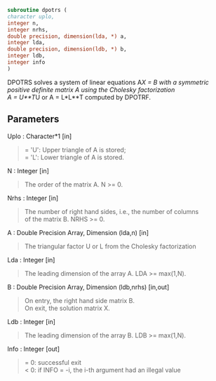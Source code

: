 ```fortran  
subroutine dpotrs (  
character uplo,  
integer n,  
integer nrhs,  
double precision, dimension(lda, *) a,  
integer lda,  
double precision, dimension(ldb, *) b,  
integer ldb,  
integer info  
)  
```  
  
DPOTRS solves a system of linear equations A*X = B with a symmetric  
positive definite matrix A using the Cholesky factorization  
A = U**T*U or A = L*L**T computed by DPOTRF.  
  
## Parameters  
Uplo : Character*1 [in]  
> = 'U':  Upper triangle of A is stored;  
> = 'L':  Lower triangle of A is stored.  
  
N : Integer [in]  
> The order of the matrix A.  N >= 0.  
  
Nrhs : Integer [in]  
> The number of right hand sides, i.e., the number of columns  
> of the matrix B.  NRHS >= 0.  
  
A : Double Precision Array, Dimension (lda,n) [in]  
> The triangular factor U or L from the Cholesky factorization  
  
Lda : Integer [in]  
> The leading dimension of the array A.  LDA >= max(1,N).  
  
B : Double Precision Array, Dimension (ldb,nrhs) [in,out]  
> On entry, the right hand side matrix B.  
> On exit, the solution matrix X.  
  
Ldb : Integer [in]  
> The leading dimension of the array B.  LDB >= max(1,N).  
  
Info : Integer [out]  
> = 0:  successful exit  
> < 0:  if INFO = -i, the i-th argument had an illegal value  
  
